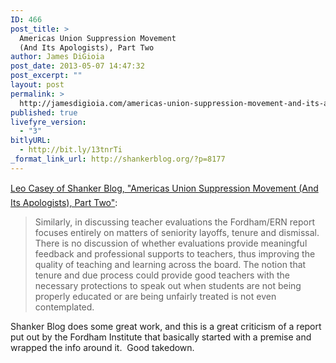 ```yaml
---
ID: 466
post_title: >
  Americas Union Suppression Movement
  (And Its Apologists), Part Two
author: James DiGioia
post_date: 2013-05-07 14:47:32
post_excerpt: ""
layout: post
permalink: >
  http://jamesdigioia.com/americas-union-suppression-movement-and-its-apologists-part-two/
published: true
livefyre_version:
  - "3"
bitlyURL:
  - http://bit.ly/13tnrTi
_format_link_url: http://shankerblog.org/?p=8177
---
```

[Leo Casey of Shanker Blog, "Americas Union Suppression Movement (And Its Apologists), Part Two"][1]:

> Similarly, in discussing teacher evaluations the Fordham/ERN report focuses entirely on matters of seniority layoffs, tenure and dismissal. There is no discussion of whether evaluations provide meaningful feedback and professional supports to teachers, thus improving the quality of teaching and learning across the board. The notion that tenure and due process could provide good teachers with the necessary protections to speak out when students are not being properly educated or are being unfairly treated is not even contemplated.

Shanker Blog does some great work, and this is a great criticism of a report put out by the Fordham Institute that basically started with a premise and wrapped the info around it.  Good takedown.

 [1]: http://shankerblog.org/?p=8177